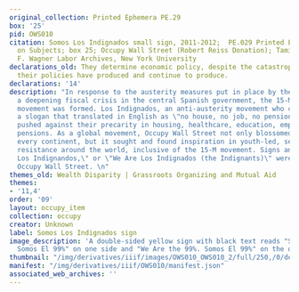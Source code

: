 ```yaml
---
original_collection: Printed Ephemera PE.29
box: '25'
pid: OWS010
citation: Somos Los Indignados small sign, 2011-2012;  PE.029 Printed Ephemera Collection
  on Subjects; box 25; Occupy Wall Street (Robert Reiss Donation); Tamiment Library/Robert
  F. Wagner Labor Archives, New York University
declarations_old: They determine economic policy, despite the catastrophic failures
  their policies have produced and continue to produce.
declarations: '14'
description: "In response to the austerity measures put in place by the Spanish government,
  a deepening fiscal crisis in the central Spanish government, the 15-M, or Los Indignados,
  movement was formed. Los Indignados, an anti-austerity movement who coalesced around
  a slogan that translated in English as \"no house, no job, no pension, no fear,\"
  pushed against their precarity in housing, healthcare, education, employment, and
  pensions. As a global movement, Occupy Wall Street not only blossomed across nearly
  every continent, but it sought and found inspiration in youth-led, self-organized
  resistance around the world, inclusive of the 15-M movement. Signs announcing, \"Somos
  Los Indignandos,\" or \"We Are Los Indignados (the Indignants)\" were common at
  Occupy Wall Street. \n"
themes_old: Wealth Disparity | Grassroots Organizing and Mutual Aid
themes:
- '11,4'
order: '09'
layout: occupy_item
collection: occupy
creator: Unknown
label: Somos Los Indignados sign
image_description: 'A double-sided yellow sign with black text reads "Somos Los Indignados.
  Somos El 99%" on one side and "We Are the 99%. Somos El 99%" on the opposite side. '
thumbnail: "/img/derivatives/iiif/images/OWS010_OWS010_2/full/250,/0/default.jpg"
manifest: "/img/derivatives/iiif/OWS010/manifest.json"
associated_web_archives: ''
---
```

